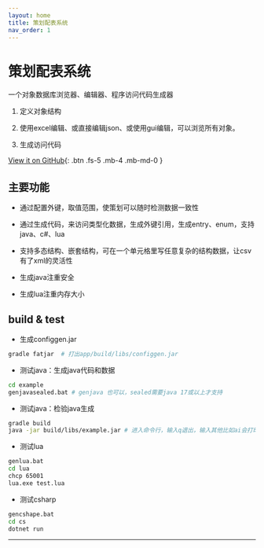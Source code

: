 ```yaml
---
layout: home
title: 策划配表系统
nav_order: 1
---
```


# 策划配表系统

一个对象数据库浏览器、编辑器、程序访问代码生成器


1. 定义对象结构

2. 使用excel编辑、或直接编辑json、或使用gui编辑，可以浏览所有对象。

3. 生成访问代码

[View it on GitHub][cfggen repo]{: .btn .fs-5 .mb-4 .mb-md-0 }

## 主要功能

* 通过配置外键，取值范围，使策划可以随时检测数据一致性

* 通过生成代码，来访问类型化数据，生成外键引用，生成entry、enum，支持java、c#、lua

* 支持多态结构、嵌套结构，可在一个单元格里写任意复杂的结构数据，让csv有了xml的灵活性

* 生成java注重安全

* 生成lua注重内存大小

## build & test

* 生成configgen.jar
```bash
gradle fatjar  # 打出app/build/libs/configgen.jar
```

* 测试java：生成java代码和数据
```bash
cd example
genjavasealed.bat # genjava 也可以，sealed需要java 17或以上才支持
```

* 测试java：检验java生成
```bash
gradle build 
java -jar build/libs/example.jar # 进入命令行，输入q退出，输入其他比如ai会打印表名称以ai开头的结构定义和数据
```

* 测试lua
```bash
genlua.bat 
cd lua
chcp 65001
lua.exe test.lua
```

* 测试csharp
```bash
gencshape.bat 
cd cs
dotnet run
```

---

[cfggen repo]: https://github.com/stallboy/cfggen

